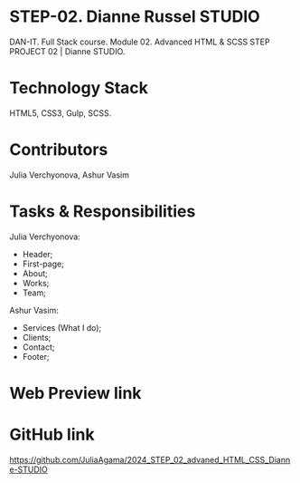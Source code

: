 
# STEP-02. Dianne Russel STUDIO

DAN-IT. Full Stack course. Module 02. Advanced HTML & SCSS
STEP PROJECT 02 | Dianne STUDIO.

# Technology Stack

HTML5, CSS3, Gulp, SCSS.

# Contributors

Julia Verchyonova,
Ashur Vasim

# Tasks & Responsibilities

Julia Verchyonova:

- Header;
- First-page;
- About;
- Works;
- Team;

Ashur Vasim:

- Services (What I do);
- Clients;
- Contact;
- Footer;

# Web Preview link


# GitHub link

https://github.com/JuliaAgama/2024_STEP_02_advaned_HTML_CSS_Dianne-STUDIO
